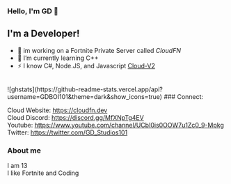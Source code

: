 ### Hello, I'm GD 👋

## I'm a Developer!

- 🔭 im working on a Fortnite Private Server called *CloudFN*
- 🌱 I’m currently learning C++
- ⚡ I know C#, Node.JS, and Javascript
[Cloud-V2](https://github.com/GDBOI101/Cloud-V2)
<br>
![ghstats](https://github-readme-stats.vercel.app/api?username=GDBOI101&theme=dark&show_icons=true)
### Connect:

Cloud Website: https://cloudfn.dev
<br>
Cloud Discord: https://discord.gg/MfXNpTg4EV
<br>
Youtube: https://www.youtube.com/channel/UCbI0is0OOW7u1Zc0_9-Mpkg
<br>
Twitter: https://twitter.com/GD_Studios101
<br>

### About me

I am 13
<br>
I like Fortnite and Coding
<br>
